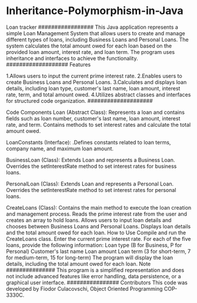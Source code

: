 # Inheritance-Polymorphism-in-Java
Loan tracker #################
This Java application represents a simple Loan Management System that allows users to create and manage different types of loans, including Business Loans and Personal Loans. The system calculates the total amount owed for each loan based on the provided loan amount, interest rate, and loan term. The program uses inheritance and interfaces to achieve the functionality. ################### Features

1.Allows users to input the current prime interest rate. 
2.Enables users to create Business Loans and Personal Loans. 
3.Calculates and displays loan details, including loan type, customer's last name, loan amount, interest rate, term, and total amount owed. 4.Utilizes abstract classes and interfaces for structured code organization. 
####################

Code Components Loan (Abstract Class): Represents a loan and contains fields such as loan number, customer's last name, loan amount, interest rate, and term. Contains methods to set interest rates and calculate the total amount owed.

LoanConstants (Interface): .Defines constants related to loan terms, company name, and maximum loan amount.

BusinessLoan (Class): Extends Loan and represents a Business Loan. Overrides the setInterestRate method to set interest rates for business loans.

PersonalLoan (Class): Extends Loan and represents a Personal Loan. Overrides the setInterestRate method to set interest rates for personal loans.

CreateLoans (Class): Contains the main method to execute the loan creation and management process. Reads the prime interest rate from the user and creates an array to hold loans. Allows users to input loan details and chooses between Business Loans and Personal Loans. Displays loan details and the total amount owed for each loan. How to Use Compile and run the CreateLoans class. Enter the current prime interest rate. For each of the five loans, provide the following information: Loan type (B for Business, P for Personal) Customer's last name Loan amount Loan term (3 for short-term, 7 for medium-term, 15 for long-term) The program will display the loan details, including the total amount owed for each loan.
Note
############### 
This program is a simplified representation and does not include advanced features like error handling, data persistence, or a graphical user interface. 
################ 
Contributors This code was developed by Fiodor Culacovschi, Object Oriented Programming COP-3330C.
